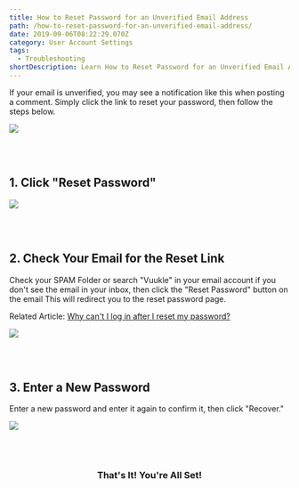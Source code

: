 ```yaml
---
title: How to Reset Password for an Unverified Email Address
path: /how-to-reset-password-for-an-unverified-email-address/
date: 2019-09-06T08:22:29.070Z
category: User Account Settings
tags:
  - Troubleshooting
shortDescription: Learn How to Reset Password for an Unverified Email Address
---
```

If your email is unverified, you may see a notification like this when posting a comment. Simply click the link to reset your password, then follow the steps below.

![](/img/unverified-email.png)

<br>

<br>

## 1. Click "Reset Password"

![](/img/reset-password.png)

<br>

<br>

## 2. Check Your Email for the Reset Link

Check your SPAM Folder or search "Vuukle" in your email account if you don't see the email in your inbox, then click the "Reset Password" button on the email This will redirect you to the reset password page.

Related Article: [Why can't I log in after I reset my password?](https://docs.vuukle.com/why-cant-i-login-after-i-reset-my-password/)

![](/img/screenshot_12.png)

<br>

<br>

## 3. Enter a New Password

Enter a new password and enter it again to confirm it, then click "Recover."

![](/img/screenshot_13.png)

<br>

<br>

<h3 align="center">That's It! You're All Set!</h3>

